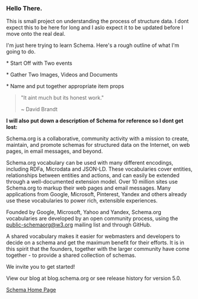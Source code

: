 ### Hello There.

This is small project on understanding the process of structure data. I dont expect this to be here for long and I aslo expect it to be updated before I move onto the real deal.

I'm just here trying to learn Schema. Here's a rough outline of what I'm going to do.



\* Start Off with Two events

\* Gather Two Images, Videos and Documents

\* Name and put together appropriate item props



> "It aint much but its honest work."
>
> ~ David Brandt





**I will also put down a description of Schema for reference so I dont get lost:**



Schema.org is a collaborative, community activity with a mission to create, maintain, and promote schemas for structured data on the Internet, on web pages, in email messages, and beyond.



Schema.org vocabulary can be used with many different encodings, including RDFa, Microdata and JSON-LD. These vocabularies cover entities, relationships between entities and actions, and can easily be extended through a well-documented extension model. Over 10 million sites use Schema.org to markup their web pages and email messages. Many applications from Google, Microsoft, Pinterest, Yandex and others already use these vocabularies to power rich, extensible experiences.



Founded by Google, Microsoft, Yahoo and Yandex, Schema.org vocabularies are developed by an open community process, using the public-schemaorg@w3.org mailing list and through GitHub.



A shared vocabulary makes it easier for webmasters and developers to decide on a schema and get the maximum benefit for their efforts. It is in this spirit that the founders, together with the larger community have come together - to provide a shared collection of schemas.



We invite you to get started!



View our blog at blog.schema.org or see release history for version 5.0.





[Schema Home Page](http://schema.org/)